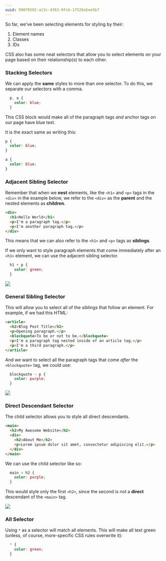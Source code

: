 ```yaml
---
uuid: 990f8592-a13c-4363-9fcb-1f528a5ee5b7
---
```



So far, we've been selecting elements for styling by their:
1. Element names
2. Classes
3. IDs

CSS also has some neat selectors that allow you to select elements on your page based on their relationship(s) to each other.

### Stacking Selectors

We can apply the **same** styles to more than one selector. To do this, we separate our selectors with a comma.

```css
  p, a {
    color: blue;
  }
```

This CSS block would make all of the paragraph tags *and* anchor tags on our page have blue text.

It is the exact same as writing this:

```css
p {
  color: blue;
}

a {
  color: blue;
}
```

### Adjacent Sibling Selector

Remember that when we **nest** elements, like the `<h1>` and `<p>` tags in the `<div>` in the example below, we refer to the `<div>` as the **parent** and the nested elements as **children**.

```html
<div>
  <h1>Hello World</h1>
  <p>I'm a paragraph tag.</p>
  <p>I'm another paragraph tag.</p>
</div>
```

This means that we can also refer to the `<h1>` and `<p>` tags as **siblings**.

If we only want to style paragraph elements that come immediately after an `<h1>` element, we can use the adjacent sibling selector.

```css
  h1 + p {
    color: green;
  }
```

![](https://cl.ly/0U251Y0c0Y0R/Image%202017-10-05%20at%207.54.18%20PM.png)


### General Sibling Selector

This will allow you to select all of the siblings that follow an element. For example, if we had this HTML:

```html
<article>
  <h2>Blog Post Title</h2>
  <p>Opening paragraph.</p>
  <blockquote>To be or not to be.</blockquote>
  <p>I'm a paragraph tag nested inside of an article tag.</p>
  <p>I'm a third paragraph.</p>
</article>
```

And we want to select all the paragraph tags that come *after* the `<blockquote>` tag, we could use:

```css
  blockquote ~ p {
    color: purple;
  }
```

![](https://cl.ly/383H1E1V0a12/Image%202017-10-05%20at%207.55.19%20PM.png)


### Direct Descendant Selector

The child selector allows you to style all direct descendants.

```html
<main>
  <h2>My Awesome Website</h2>
  <div>
    <h2>About Me</h2>
    <p>Lorem ipsum dolor sit amet, consectetur adipiscing elit.</p>
  </div>
</main>
```

We can use the child selector like so:

```css
  main > h2 {
    color: purple;
  }
```

This would style only the first `<h2>`, since the second is not a **direct** descendant of the `<main>` tag.

![](https://cl.ly/3R0t3D2n1i2R/Image%202017-10-05%20at%207.56.29%20PM.png)

### All Selector

Using `*` as a selector will match all elements. This will make all text green (unless, of course, more-specific CSS rules overwrite it):

```css
  * {
    color: green;
  }
```
